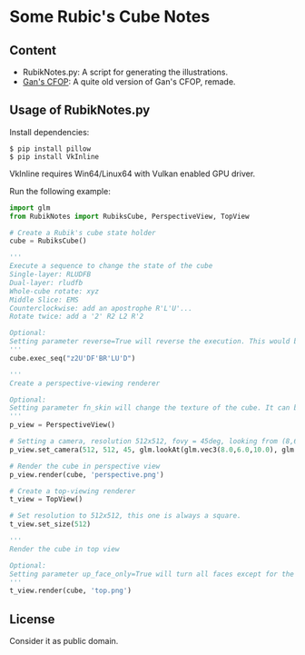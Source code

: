 # Some Rubic's Cube Notes

## Content

* RubikNotes.py: A script for generating the illustrations.
* [Gan's CFOP](CFOPRemade): A quite old version of Gan's CFOP, remade.

## Usage of RubikNotes.py

Install dependencies:

```
$ pip install pillow
$ pip install VkInline
```
VkInline requires Win64/Linux64 with Vulkan enabled GPU driver.

Run the following example:

```python
import glm
from RubikNotes import RubiksCube, PerspectiveView, TopView

# Create a Rubik's cube state holder
cube = RubiksCube() 

'''
Execute a sequence to change the state of the cube
Single-layer: RLUDFB
Dual-layer: rludfb
Whole-cube rotate: xyz
Middle Slice: EMS
Counterclockwise: add an apostrophe R'L'U'...
Rotate twice: add a '2' R2 L2 R'2

Optional: 
Setting parameter reverse=True will reverse the execution. This would be helpful if you are making an illustration for a tutorial.
'''
cube.exec_seq("z2U'DF'BR'LU'D")

'''
Create a perspective-viewing renderer

Optional:
Setting parameter fn_skin will change the texture of the cube. It can be any image file.
'''
p_view = PerspectiveView()

# Setting a camera, resolution 512x512, fovy = 45deg, looking from (8,6,10) to (0,-0.5,0)
p_view.set_camera(512, 512, 45, glm.lookAt(glm.vec3(8.0,6.0,10.0), glm.vec3(0.0,-0.5,0.0), glm.vec3(0.0, 1.0, 0.0)))

# Render the cube in perspective view
p_view.render(cube, 'perspective.png')

# Create a top-viewing renderer
t_view = TopView()

# Set resolution to 512x512, this one is always a square.
t_view.set_size(512)

'''
Render the cube in top view

Optional:
Setting parameter up_face_only=True will turn all faces except for the upper face into grey.
'''
t_view.render(cube, 'top.png')
```


## License
Consider it as public domain.

